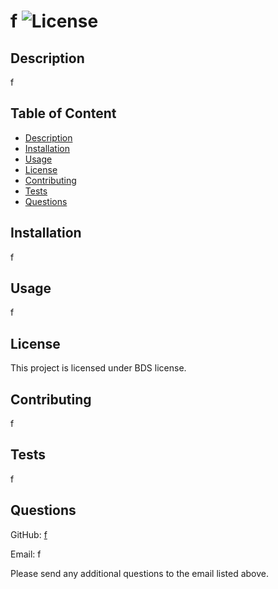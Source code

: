 # f ![License](https://img.shields.io/badge/License-BDS-orange.svg)
        
  ## Description
  f
          
  ## Table of Content
  - [Description](#description)
  - [Installation](#installation)
  - [Usage](#usage)
 - [License](#license)
  - [Contributing](#contributing)
  - [Tests](#tests)
  - [Questions](#questions)
  
  ## Installation
  f
  
  ## Usage
  f
  
 ## License
 
  This project is licensed under BDS license.
   
  
  ## Contributing
  f
  
  ## Tests
  f
  
  ## Questions
  GitHub: [f](https://github.com/f)
  
  Email: f
  
  Please send any additional questions to the email listed above. 

